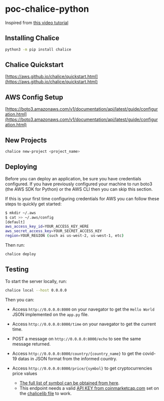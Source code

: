 # poc-chalice-python

Inspired from [this video tutorial](https://www.youtube.com/watch?v=r60-90Stb2o&ab_channel=DevOpsJourney)

## Installing Chalice

```bash
python3 -m pip install chalice
```

## Chalice Quickstart

[https://aws.github.io/chalice/quickstart.html](https://aws.github.io/chalice/quickstart.html)

## AWS Config Setup

[https://boto3.amazonaws.com/v1/documentation/api/latest/guide/configuration.html](https://boto3.amazonaws.com/v1/documentation/api/latest/guide/configuration.html)

## New Projects

```bash
chalice new-project <project_name>
```

## Deploying

Before you can deploy an application, be sure you have credentials configured. If you have previously configured your machine to run boto3 (the AWS SDK for Python) or the AWS CLI then you can skip this section.

If this is your first time configuring credentials for AWS you can follow these steps to quickly get started:

```bash
$ mkdir ~/.aws
$ cat >> ~/.aws/config
[default]
aws_access_key_id=YOUR_ACCESS_KEY_HERE
aws_secret_access_key=YOUR_SECRET_ACCESS_KEY
region=YOUR_REGION (such as us-west-2, us-west-1, etc)
```

Then run:

```bash
chalice deploy
```

## Testing

To start the server locally, run:

```bash
chalice local --host 0.0.0.0
```

Then you can:

- Access `http://0.0.0.0:8000` on your navegator to get the `Hello World` JSON implemented on the `app.py` file.

- Access `http://0.0.0.0:8000/time` on your navegator to get the current time.

- POST a message on `http://0.0.0.0:8000/echo` to see the same message returned.

- Access `http://0.0.0.0:8000/country/{country_name}` to get the covid-19 datas in JSON format from the informed country.

- Access `http://0.0.0.0:8000/price/{symbol}` to get cryptocurrencies price values 
  - [The full list of symbol can be obtained from here](https://coinmarketcap.com/api/documentation/v1/#section/Standards-and-Conventions).
  - This endpoint needs a valid [API KEY from coinmarketcap.com](https://coinmarketcap.com/api/documentation/v1/#section/Introduction) set on the [chalicelib file](https://github.com/GuillaumeFalourd/poc-chalice-python/blob/main/chalicelib/__init__.py) to work.
